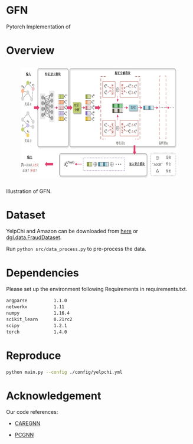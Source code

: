 # GFN
Pytorch Implementation of



# Overview


<h2 align="center">
<figure> <img src="topology.jpg" height="300"></figure>
</h2>

Illustration of GFN.

# Dataset
YelpChi and Amazon can be downloaded from [here](https://github.com/YingtongDou/CARE-GNN/tree/master/data) or [dgl.data.FraudDataset](https://docs.dgl.ai/api/python/dgl.data.html#fraud-dataset).

Run `python src/data_process.py` to pre-process the data.

# Dependencies
Please set up the environment following Requirements in requirements.txt.
```sh
argparse          1.1.0
networkx          1.11
numpy             1.16.4
scikit_learn      0.21rc2
scipy             1.2.1
torch             1.4.0
```

# Reproduce
```sh
python main.py --config ./config/yelpchi.yml
```

# Acknowledgement
Our code references:
- [CAREGNN](https://github.com/YingtongDou/CARE-GNN)

- [PCGNN](https://github.com/PonderLY/PC-GNN)